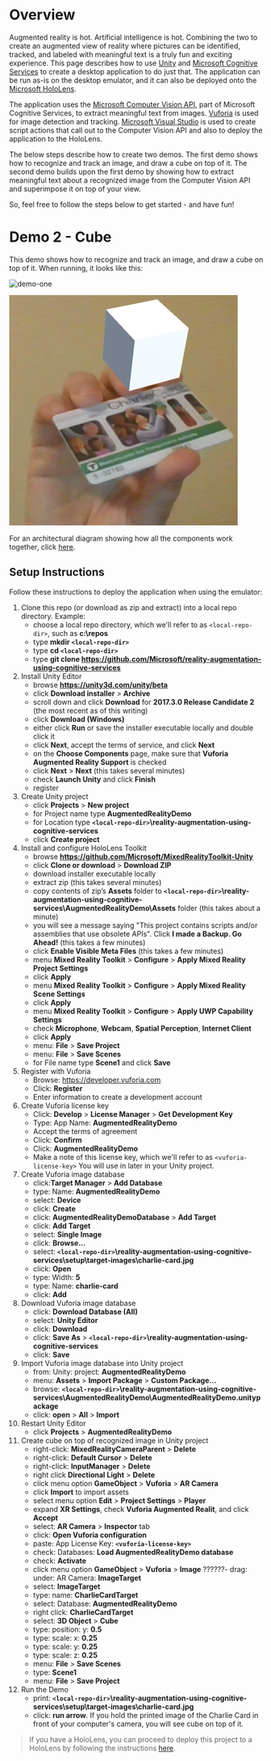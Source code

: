 # Overview

Augmented reality is hot. Artificial intelligence is hot. Combining the two to create an augmented view of reality where pictures can be identified, tracked, and labeled with meaningful text is a truly fun and exciting experience. This page describes how to use [Unity](https://unity3d.com/unity/beta) and [Microsoft Cognitive Services](https://azure.microsoft.com/en-us/services/cognitive-services/) to create a desktop application to do just that. The application can be run as-is on the desktop emulator, and it can also be deployed onto the [Microsoft HoloLens](https://www.microsoft.com/en-us/hololens).

The application uses the [Microsoft Computer Vision API](https://azure.microsoft.com/en-us/services/cognitive-services/computer-vision/), part of Microsoft Cognitive Services, to extract meaningful text from images. [Vuforia](https://library.vuforia.com/articles/Training/Object-Recognition) is used for image detection and tracking. [Microsoft Visual Studio](https://www.visualstudio.com/) is used to create script actions that call out to the Computer Vision API and also to deploy the application to the HoloLens.

The below steps describe how to create two demos. The first demo shows how to recognize and track an image, and draw a cube on top of it. The second demo builds upon the first demo by showing how to extract meaningful text about a recognized image from the Computer Vision API and superimpose it on top of your view.

So, feel free to follow the steps below to get started  - and have fun!

# Demo 2 - Cube

This demo shows how to recognize and track an image, and draw a cube on top of it. When running, it looks like this:

![demo-one](https://msdata.visualstudio.com/AlgorithmsAndDataScience/TeamAbhinav/_git/hololens?_a=contents&path=%2F02-Cube%2Fimages%2Fdemo-1-running.png)

![demo](images/demo-1-running.png)

For an architectural diagram showing how all the components work together, click [here](https://github.com/Microsoft/reality-augmentation-using-cognitive-services/blob/master/demo-1-architecture.md).

## Setup Instructions

Follow these instructions to deploy the application when using the emulator:

1. Clone this repo (or download as zip and extract) into a local repo directory. Example:
   - choose a local repo directory, which we'll refer to as `<local-repo-dir>`, such as **c:\repos**
   - type **mkdir `<local-repo-dir>`**
   - type **cd `<local-repo-dir>`**
   - type **git clone https://github.com/Microsoft/reality-augmentation-using-cognitive-services**
1. Install Unity Editor
   - browse **https://unity3d.com/unity/beta**
   - click **Download installer** > **Archive**
   - scroll down and click **Download** for **2017.3.0 Release Candidate 2** (the most recent as of this writing)
   - click **Download (Windows)**
   - either click **Run** or save the installer executable locally and double click it
   - click **Next**, accept the terms of service, and click **Next**
   - on the **Choose Components** page, make sure that  **Vuforia Augmented Reality Support** is checked
   - click **Next** > **Next** (this takes several minutes)
   - check **Launch Unity** and click **Finish**
   - register
1. Create Unity project
   - click **Projects** > **New project**
   - for Project name type **AugmentedRealityDemo**
   - for Location type **`<local-repo-dir>`\reality-augmentation-using-cognitive-services**
   - click **Create project**
1. Install and configure HoloLens Toolkit
   - browse **https://github.com/Microsoft/MixedRealityToolkit-Unity**
   - click **Clone or download** > **Download ZIP**
   - download installer executable locally
   - extract zip (this takes several minutes)
   - copy contents of zip’s **Assets** folder to **`<local-repo-dir>`\reality-augmentation-using-cognitive-services\AugmentedRealityDemo\Assets** folder (this takes about a minute)
   - you will see a message saying "This project contains scripts and/or assemblies that use obsolete APIs". Click **I made a Backup. Go Ahead!** (this takes a few minutes)
   - click **Enable Visible Meta Files** (this takes a few minutes)
   - menu **Mixed Reality Toolkit** > **Configure** > **Apply Mixed Reality Project Settings**
   - click **Apply**
   - menu **Mixed Reality Toolkit** > **Configure** > **Apply Mixed Reality Scene Settings**
   - click **Apply**
   - menu **Mixed Reality Toolkit** > **Configure** > **Apply UWP Capability Settings**
   - check **Microphone**, **Webcam**, **Spatial Perception**, **Internet Client**
   - click **Apply**
   - menu: **File** > **Save Project**
   - menu: **File** > **Save Scenes**
   - for File name type **Scene1** and click **Save**
1. Register with Vuforia
   - Browse: https://developer.vuforia.com
   - Click: **Register**
   - Enter information to create a development account
1. Create Vuforia license key
   - Click: **Develop** > **License Manager** > **Get Development Key**
   - Type: App Name: **AugmentedRealityDemo**
   - Accept the terms of agreement
   - Click: **Confirm**
   - Click: **AugmentedRealityDemo**
   - Make a note of this license key, which we'll refer to as `<vuforia-license-key>` You will use in later in your Unity project.
1. Create Vuforia image database
   - click:**Target Manager** > **Add Database**
   - type: Name: **AugmentedRealityDemo**
   - select: **Device**
   - click: **Create**
   - click: **AugmentedRealityDemoDatabase** > **Add Target**
   - click: **Add Target**
   - select: **Single Image**
   - click: **Browse...**
   - select: **`<local-repo-dir>`\reality-augmentation-using-cognitive-services\setup\target-images\charlie-card.jpg**
   - click: **Open**
   - type: Width: **5**
   - type: Name: **charlie-card**
   - click: **Add**
1. Download Vuforia image database
   - click: **Download Database (All)**
   - select: **Unity Editor**
   - click: **Download**
   - click: **Save As** > **`<local-repo-dir>`\reality-augmentation-using-cognitive-services**
   - click: **Save**
1. Import Vuforia image database into Unity project
   - from: Unity: project: **AugmentedRealityDemo**
   - menu: **Assets** > **Import Package** > **Custom Package...**
   - browse: **`<local-repo-dir>`\reality-augmentation-using-cognitive-services\AugmentedRealityDemo\AugmentedRealityDemo.unitypackage**
   - click: **open** > **All** > **Import**
1. Restart Unity Editor
   - click **Projects** > **AugmentedRealityDemo**
1. Create cube on top of recognized image in Unity project
   - right-click: **MixedRealityCameraParent** > **Delete**
   - right-click: **Default Cursor** > **Delete**
   - right-click: **InputManager** > **Delete**
   - right click **Directional Light** > **Delete**
   - click menu option **GameObject** > **Vuforia** > **AR Camera**
   - click **Import** to import assets
   - select menu option **Edit** > **Project Settings** > **Player**
   - expand **XR Settings**, check **Vuforia Augmented Realit**, and click **Accept**
   - select: **AR Camera** > **Inspector** tab
   - click: **Open Vuforia configuration**
   - paste: App License Key: **`<vuforia-license-key>`**
   - check: Databases: **Load AugmentedRealityDemo database**
   - check: **Activate**
   - click menu option **GameObject** > **Vuforia** > **Image**
   ??????- drag: under: AR Camera: **ImageTarget**
   - select: **ImageTarget**
   - type: name: **CharlieCardTarget**
   - select: Database: **AugmentedRealityDemo**
   - right click: **CharlieCardTarget**
   - select: **3D Object** > **Cube**
   - type: position: y: **0.5**
   - type: scale: x: **0.25**
   - type: scale: y: **0.25**
   - type: scale: z: **0.25**
   - menu: **File** > **Save Scenes**
   - type: **Scene1**
   - menu: **File** > **Save Project**
1. Run the Demo
   - print: **`<local-repo-dir>`\reality-augmentation-using-cognitive-services\setup\target-images\charlie-card.jpg**
   - click: **run arrow**. If you hold the printed image of the Charlie Card in front of your computer's camera, you will see cube on top of it.

> If you have a HoloLens, you can proceed to deploy this project to a HoloLens by following the instructions [here](https://github.com/Microsoft/reality-augmentation-using-cognitive-services/blob/master/deploy-to-hololens.md).
